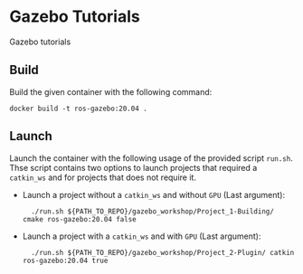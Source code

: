 # Gazebo Tutorials
Gazebo tutorials

## Build
Build the given container with the following command:

  ```
  docker build -t ros-gazebo:20.04 .
  ```

## Launch
Launch the container with the following usage of the provided script `run.sh`. Thse script contains two options to launch projects that required a `catkin_ws` and for projects that does not require it.

- Launch a project without a `catkin_ws` and without `GPU` (Last argument):
  ```
    ./run.sh ${PATH_TO_REPO}/gazebo_workshop/Project_1-Building/ cmake ros-gazebo:20.04 false
  ```

- Launch a project with a `catkin_ws` and with `GPU` (Last argument):
  ```
    ./run.sh ${PATH_TO_REPO}/gazebo_workshop/Project_2-Plugin/ catkin ros-gazebo:20.04 true
  ```
